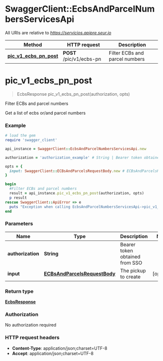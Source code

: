 # SwaggerClient::EcbsAndParcelNumbersServicesApi

All URIs are relative to *https://servicios.apipre.seur.io*

Method | HTTP request | Description
------------- | ------------- | -------------
[**pic_v1_ecbs_pn_post**](EcbsAndParcelNumbersServicesApi.md#pic_v1_ecbs_pn_post) | **POST** /pic/v1/ecbs-pn | Filter ECBs and parcel numbers


# **pic_v1_ecbs_pn_post**
> EcbsResponse pic_v1_ecbs_pn_post(authorization, opts)

Filter ECBs and parcel numbers

Get a list of ecbs or/and parcel numbers

### Example
```ruby
# load the gem
require 'swagger_client'

api_instance = SwaggerClient::EcbsAndParcelNumbersServicesApi.new

authorization = 'authorization_example' # String | Bearer token obtained from SSO

opts = { 
  input: SwaggerClient::ECBsAndParcelsRequestBody.new # ECBsAndParcelsRequestBody | The pickup to create
}

begin
  #Filter ECBs and parcel numbers
  result = api_instance.pic_v1_ecbs_pn_post(authorization, opts)
  p result
rescue SwaggerClient::ApiError => e
  puts "Exception when calling EcbsAndParcelNumbersServicesApi->pic_v1_ecbs_pn_post: #{e}"
end
```

### Parameters

Name | Type | Description  | Notes
------------- | ------------- | ------------- | -------------
 **authorization** | **String**| Bearer token obtained from SSO | 
 **input** | [**ECBsAndParcelsRequestBody**](ECBsAndParcelsRequestBody.md)| The pickup to create | [optional] 

### Return type

[**EcbsResponse**](EcbsResponse.md)

### Authorization

No authorization required

### HTTP request headers

 - **Content-Type**: application/json;charset=UTF-8
 - **Accept**: application/json;charset=UTF-8



